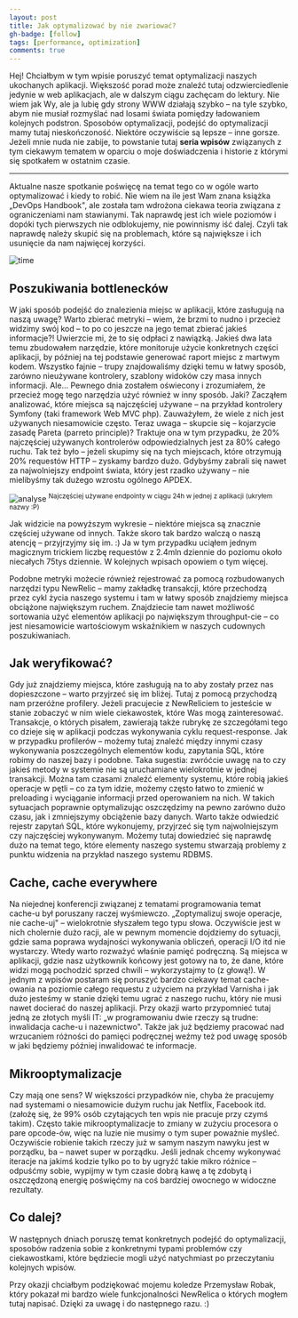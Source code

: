 ```yaml
---
layout: post
title: Jak optymalizować by nie zwariować?
gh-badge: [follow]
tags: [performance, optimization]
comments: true
---
```


Hej! Chciałbym w tym wpisie poruszyć temat optymalizacji naszych ukochanych aplikacji. Większość porad może znaleźć tutaj odzwierciedlenie jedynie w web aplikacjach, ale w dalszym ciągu zachęcam do lektury. Nie wiem jak Wy, ale ja lubię gdy strony WWW działają szybko – na tyle szybko, abym nie musiał rozmyślać nad losami świata pomiędzy ładowaniem kolejnych podstron. Sposobów optymalizacji, podejść do optymalizacji mamy tutaj nieskończoność. Niektóre oczywiście są lepsze – inne gorsze. Jeżeli mnie nuda nie zabije, to powstanie tutaj **seria wpisów** związanych z tym ciekawym tematem w oparciu o moje doświadczenia i historie z którymi się spotkałem w ostatnim czasie.

---

Aktualne nasze spotkanie poświęcę na temat tego co w ogóle warto optymalizować i kiedy to robić. Nie wiem na ile jest Wam znana książka „DevOps Handbook", ale została tam wdrożona ciekawa teoria związana z ograniczeniami nam stawianymi. Tak naprawdę jest ich wiele poziomów i dopóki tych pierwszych nie odblokujemy, nie powinnismy iść dalej. Czyli tak naprawdę należy skupić się na problemach, które są największe i ich usunięcie da nam najwięcej korzyści.

![time](https://miro.medium.com/max/700/1*q1NSqKUQ4Lbj2tIx6MgnAA@2x.jpeg)

## Poszukiwania bottlenecków
W jaki sposób podejść do znalezienia miejsc w aplikacji, które zasługują na naszą uwagę? Warto zbierać metryki – wiem, że brzmi to nudno i przecież widzimy swój kod – to po co jeszcze na jego temat zbierać jakieś informacje?! Uwierzcie mi, że to się odpłaci z nawiązką. Jakieś dwa lata temu zbudowałem narzędzie, które monitoruje użycie konkretnych części aplikacji, by później na tej podstawie generować raport miejsc z martwym kodem. Wszystko fajnie – trupy znajdowaliśmy dzięki temu w łatwy sposób, zarówno nieużywane kontrolery, szablony widoków czy masa innych informacji. Ale… Pewnego dnia zostałem oświecony i zrozumiałem, że przecież mogę tego narzędzia użyć również w inny sposób. Jaki? Zacząłem analizować, które miejsca są najczęściej używane – na przykład kontrolery Symfony (taki framework Web MVC php). Zauważyłem, że wiele z nich jest używanych niesamowicie często. Teraz uwaga – skupcie się – kojarzycie zasadę Pareta (parreto principle)? Traktuje ona w tym przypadku, że 20% najczęściej używanych kontrolerów odpowiedzialnych jest za 80% całego ruchu. Tak też było – jeżeli skupimy się na tych miejscach, które otrzymują 20% requestów HTTP – zyskamy bardzo dużo. Gdybyśmy zabrali się nawet za najwolniejszy endpoint świata, który jest rzadko używany – nie mielibyśmy tak dużego wzrostu ogólnego APDEX.

![analyse](https://miro.medium.com/max/700/1*iIvTGSztbCq08cjmlaNvxw@2x.jpeg)
<sup>Najczęściej używane endpointy w ciągu 24h w jednej z aplikacji (ukryłem nazwy :P)</sup>

Jak widzicie na powyższym wykresie – niektóre miejsca są znacznie częściej używane od innych. Także skoro tak bardzo walczą o naszą atencję – przyjrzyjmy się im. :) Ja w tym przypadku uciąłem jednym magicznym trickiem liczbę requestów z 2.4mln dziennie do poziomu około niecałych 75tys dziennie. W kolejnych wpisach opowiem o tym więcej.

Podobne metryki możecie również rejestrować za pomocą rozbudowanych narzędzi typu NewRelic – mamy zakładkę transakcji, które przechodzą przez cykl życia naszego systemu i tam w łatwy sposób znajdziemy miejsca obciążone największym ruchem. Znajdziecie tam nawet możliwość sortowania użyć elementów aplikacji po największym throughput-cie – co jest niesamowicie wartościowym wskaźnikiem w naszych cudownych poszukiwaniach.

## Jak weryfikować?
Gdy już znajdziemy miejsca, które zasługują na to aby zostały przez nas dopieszczone – warto przyjrzeć się im bliżej. Tutaj z pomocą przychodzą nam przeróżne profilery. Jeżeli pracujecie z NewReliciem to jesteście w stanie zobaczyć w nim wiele ciekawostek, które Was mogą zainteresować. Transakcje, o których pisałem, zawierają także rubrykę ze szczegółami tego co dzieje się w aplikacji podczas wykonywania cyklu request-response. Jak w przypadku profilerów – możemy tutaj znaleźć między innymi czasy wykonywania poszczególnych elementów kodu, zapytania SQL, które robimy do naszej bazy i podobne. Taka sugestia: zwróćcie uwagę na to czy jakieś metody w systemie nie są uruchamiane wielokrotnie w jednej transakcji. Można tam czasami znaleźć elementy systemu, które robią jakieś operacje w pętli – co za tym idzie, możemy często łatwo to zmienić w preloading i wyciąganie informacji przed operowaniem na nich. W takich sytuacjach poprawnie optymalizując oszczędzimy na pewno zarówno dużo czasu, jak i zmniejszymy obciążenie bazy danych. Warto także odwiedzić rejestr zapytań SQL, które wykonujemy, przyjrzeć się tym najwolniejszym czy najczęściej wykonywanym. Możemy tutaj dowiedzieć się naprawdę dużo na temat tego, które elementy naszego systemu stwarzają problemy z punktu widzenia na przykład naszego systemu RDBMS.

## Cache, cache everywhere
Na niejednej konferencji związanej z tematami programowania temat cache-u był poruszany raczej wyśmiewczo. „Zoptymalizuj swoje operacje, nie cache-uj" – wielokrotnie słyszałem tego typu słowa. Oczywiście jest w nich cholernie dużo racji, ale w pewnym momencie dojdziemy do sytuacji, gdzie sama poprawa wydajności wykonywania obliczeń, operacji I/O itd nie wystarczy. Wtedy warto rozważyć właśnie pamięć podręczną. Są miejsca w aplikacji, gdzie nasz użytkownik końcowy jest gotowy na to, że dane, które widzi mogą pochodzić sprzed chwili – wykorzystajmy to (z głową!). W jednym z wpisów postaram się poruszyć bardzo ciekawy temat cache-owania na poziomie całego requestu z użyciem na przykład Varnisha i jak dużo jesteśmy w stanie dzięki temu ugrać z naszego ruchu, który nie musi nawet docierać do naszej aplikacji.
Przy okazji warto przypomnieć tutaj jedną ze złotych myśli IT: „w programowaniu dwie rzeczy są trudne: inwalidacja cache-u i nazewnictwo". Także jak już będziemy pracować nad wrzucaniem różności do pamięci podręcznej weźmy też pod uwagę sposób w jaki będziemy później inwalidować te informacje.

## Mikrooptymalizacje
Czy mają one sens? W większości przypadków nie, chyba że pracujemy nad systemami o niesamowicie dużym ruchu jak Netflix, Facebook itd. (założę się, że 99% osób czytających ten wpis nie pracuje przy czymś takim). Często takie mikrooptymalizacje to zmiany w zużyciu procesora o pare opcode-ów, więc na luzie nie musimy o tym super poważnie myśleć. Oczywiście robienie takich rzeczy już w samym naszym nawyku jest w porządku, ba – nawet super w porządku. Jeśli jednak chcemy wykonywać iteracje na jakimś kodzie tylko po to by ugryźć takie mikro różnice – odpuśćmy sobie, wypijmy w tym czasie dobrą kawę a tę zdobytą i oszczędzoną energię poświęćmy na coś bardziej owocnego w widoczne rezultaty.

## Co dalej?
W następnych dniach poruszę temat konkretnych podejść do optymalizacji, sposobów radzenia sobie z konkretnymi typami problemów czy ciekawostkami, które będziecie mogli użyć natychmiast po przeczytaniu kolejnych wpisów.


Przy okazji chciałbym podziękować mojemu koledze Przemysław Robak, który pokazał mi bardzo wiele funkcjonalności NewRelica o których mogłem tutaj napisać. Dzięki za uwagę i do następnego razu. :)
